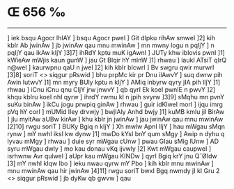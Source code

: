 # Œ 656 ‰
---
] iek bsqu Agocr lhIAY ] bsqu Agocr pweI ] Git dIpku rihAw
smweI ]2] kih kbIr Ab jwinAw ] jb jwinAw qau mnu mwinAw ] mn
mwny logu n pqIjY ] n pqIjY qau ikAw kIjY ]3]7] ihRdY kptu muK
igAwnI ] JUTy khw iblovis pwnI ]1] kWieAw mWjis kaun gunW ] jau
Gt BIqir hY mlnW ]1] rhwau ] laukI ATsiT qIrQ n@weI ] kaurwpnu
qaU n jweI ]2] kih kbIr bIcwrI ] Bv swgru qwir murwrI ]3]8]
soriT
<> siqgur pRswid ]
bhu prpMc kir pr Dnu ilAwvY ] suq dwrw pih Awin lutwvY ]1] mn myry
BUly kptu n kIjY ] AMiq inbyrw qyry jIA pih lIjY ]1] rhwau ] iCnu iCnu
qnu CIjY jrw jnwvY ] qb qyrI Ek koeI pwnIE n pwvY ]2] khqu kbIru
koeI nhI qyrw ] ihrdY rwmu kI n jpih svyrw ]3]9] sMqhu mn pvnY suKu
binAw ] ikCu jogu prwpiq ginAw ] rhwau ] guir idKlweI morI ] ijqu
imrg pVq hY corI ] mUMid lIey drvwjy ] bwjIAly Anhd bwjy ]1] kuMB
kmlu jil BirAw ] jlu myitAw aUBw kirAw ] khu kbIr jn jwinAw ]
jau jwinAw qau mnu mwinAw ]2]10] rwgu soriT ] BUKy Bgiq n kIjY ]
Xh mwlw ApnI lIjY ] hau mWgau sMqn rynw ] mY nwhI iksI kw dynw ]1]
mwDo kYsI bnY qum sMgy ] Awip n dyhu q lyvau mMgy ] rhwau ] duie syr
mWgau cUnw ] pwau GIau sMig lUnw ] AD syru mWgau dwly ] mo kau donau
vKq ijvwly ]2] Kwt mWgau caupweI ] isrhwnw Avr qulweI ] aUpr kau
mWgau KINDw ] qyrI Bgiq krY jnu QˆØIdw ]3] mY nwhI kIqw lbo ] ieku
nwau qyrw mY Pbo ] kih kbIr mnu mwinAw ] mnu mwinAw qau hir jwinAw
]4]11]
rwgu soriT bwxI Bgq nwmdy jI kI Gru 2
<> siqgur pRswid ]
jb dyKw qb gwvw ] qau
####
